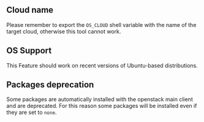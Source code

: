 

## Cloud name
Please remember to export the `OS_CLOUD` shell variable with the name of the target cloud, otherwise this tool cannot work.

## OS Support

This Feature should work on recent versions of Ubuntu-based distributions.

## Packages deprecation

Some packages are automatically installed with the openstack main client and are deprecated. For this reason some packages will be installed even if they are set to `none`.